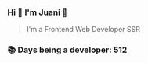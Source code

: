 ### Hi 👋 I&#39;m Juani 🦁

> I&#39;m a Frontend Web Developer SSR

### 📚 Days being a developer: 512
